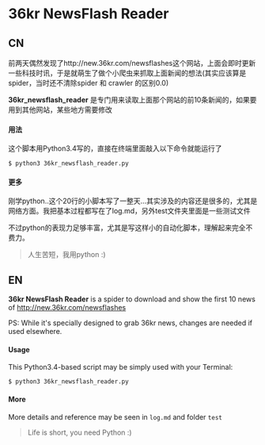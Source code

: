 # 36kr NewsFlash Reader

## CN

前两天偶然发现了http://new.36kr.com/newsflashes这个网站，上面会即时更新一些科技时讯，于是就萌生了做个小爬虫来抓取上面新闻的想法(其实应该算是spider，当时还不清除spider 和 crawler 的区别0.0)

**36kr_newsflash_reader** 是专门用来读取上面那个网站的前10条新闻的，如果要用到其他网站，某些地方需要修改

#### 用法

这个脚本用Python3.4写的，直接在终端里面敲入以下命令就能运行了

`$ python3 36kr_newsflash_reader.py`

#### 更多

刚学python..这个20行的小脚本写了一整天...其实涉及的内容还是很多的，尤其是网络方面。我把基本过程都写在了log.md，另外test文件夹里面是一些测试文件

不过python的表现力足够丰富，尤其是写这样小的自动化脚本，理解起来完全不费力。

> 人生苦短，我用python :)

## EN

**36kr NewsFlash Reader** is a spider to download and show the first 10 news of http://new.36kr.com/newsflashes

PS: While it's specially designed to grab 36kr news, changes are needed if used elsewhere.

#### Usage

This Python3.4-based script may be simply used with your Terminal:

`$ python3 36kr_newsflash_reader.py`

#### More

More details and reference may be seen in `log.md` and folder `test`

> Life is short, you need Python :)
